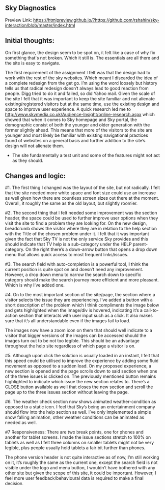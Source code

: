## Sky Diagnostics

Preview Link: https://htmlpreview.github.io/?https://github.com/rshahin/sky-interaction/blob/master/index.html

## Initial thoughts: 

On first glance, the design seem to be spot on, it felt like a case of why fix something that's not broken. Which it still is. The essentials are all there and the site is easy to navigate.

The first requirement of the assignment I felt was that the design had to work with the rest of the sky websites. Which meant I discarded the idea of a complete redesign from the get go. I’m using the word loosely but history tells us that radical redesign doesn’t always lead to good reaction from people. Digg tried to do it and failed, so did Yahoo mail. Given the scale of the site I felt that it was important to keep the site familiar and not alienate existing/registered visitors but at the same time, use the existing design and space to improve user experience. A quick research led me to http://www.skymedia.co.uk/Audience-Insight/online-research.aspx which showed that when it comes to Sky homepage and Sky portal, the demographic consist of both the younger and older generation with the former slightly ahead. This means that more of the visitors to the site are younger and most likely be familiar with existing navigational practices found of websites on a general basis and further addition to the site’s design will not alienate them. 

* The site fundamentally a test unit and some of the features might not act as they should.

## Changes and logic: 

#1. 
The first thing I changed was the layout of the site, but not radically. I felt that the site needed more white space and font size could use an increase as well given how there are countless screen sizes out there at the moment. Overall, it roughly the same as the old layout, but slightly roomier. 

#2. 
The second thing that I felt needed some improvement was the section header, the space could be used to further improve user options when they visit the site to find a problem they are looking for. On the new design, breadcrumb shows the visitor where they are in relation to the help section with the Title of the chosen problem under it. I felt that it was important given the fact that Sky TV is not the only service Sky provides and this should indicate that TV help is a sub-category under the HELP parent-category. On the right there’s a down-arrow button that opens a drop down menu that allows quick access to most frequent links/issues.


#3. 
The search field with auto-completion is a powerful tool, I think the current position is quite spot on and doesn’t need any improvement. However, a drop down menu to narrow the search down to specific category should make the search journey more efficient and more pleasant. Which is why I’ve added one.


#4. 
On to the most important section of the site/page, the section where a visitor selects the issue they are experiencing. I’ve added a button with a short description of the problem which I think compliments the image below and gets highlighted when the image/div is hovered, indicating it’s a call-to-action section that interacts with user input such as a click. It also makes sure that it’s all understandable even if the images fail to load.

The images now have a zoom icon on them that should well indicate to a visitor that bigger versions of the images can be accessed should the images turn out to be not too legible. This should be an advantage throughout the help site regardless of which page a visitor is on.


#5.
Although upon click the solution is usually loaded in an instant, I felt that this speed could be utilised to improve the experience by adding some fluid movement as opposed to a sudden load. On my proposed experience, a new section is opened and the page scrolls down to said section when one of the three issues is clicked on. The previously mentioned button remains highlighted to indicate which issue the new section relates to. There’s a CLOSE button available as well that closes the new section and scroll the page up to the three issues section without leaving the page. 


#6.
The weather check section now shows animated weather-condition as opposed to a static icon. I feel that Sky’s being an entertainment company should flow into the help section as well. I’ve only implemented a simple snow falling animation, other weather conditions can be animated as needed as well. 


#7 Responsiveness:
There are two break points, one for phones and another for tablet screens. I made the issue sections stretch to 100% on tablets as well as I felt three columns on smaller tablets might not be very legible, plus people usually hold tablets a fair bit further than phones. 

The phone version header is not quite interactive as of now, I’m still working on it, it’s roughly the same as the current one, except the search field is not visible under the logo and menu button, I wouldn’t have bothered with any other site but given the scope of this site, it could be important. However, I feel more user feedback/behavioural data is required to make a final decision. 

